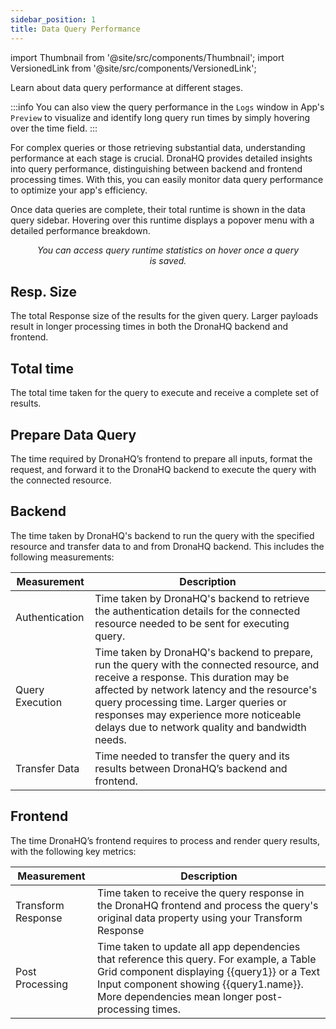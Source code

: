 ```yaml
---
sidebar_position: 1
title: Data Query Performance
---
```


import Thumbnail from '@site/src/components/Thumbnail';
import VersionedLink from '@site/src/components/VersionedLink';

Learn about data query performance at different stages.

:::info
You can also view the query performance in the `Logs` window in App's `Preview` to visualize and identify long query run times by simply hovering over the time field.
:::

For complex queries or those retrieving substantial data, understanding performance at each stage is crucial. DronaHQ provides detailed insights into query performance, distinguishing between backend and frontend processing times. With this, you can easily monitor data query performance to optimize your app's efficiency. 

Once data queries are complete, their total runtime is shown in the data query sidebar. Hovering over this runtime displays a popover menu with a detailed performance breakdown.

<figure>
  <Thumbnail src="/img/building-apps-concepts/query-performance/query-performance.png" alt="Data Query Performance on Save" />
  <figcaption align='center'><i>You can access query runtime statistics on hover once a query is saved.</i></figcaption>
</figure>


## Resp. Size
The total Response size of the results for the given query. Larger payloads result in longer processing times in both the DronaHQ backend and frontend.


## Total time
The total time taken for the query to execute and receive a complete set of results.

## Prepare Data Query
The time required by DronaHQ’s frontend to prepare all inputs, format the request, and forward it to the DronaHQ backend to execute the query with the connected resource.

## Backend
The time taken by DronaHQ's backend to run the query with the specified resource and transfer data to and from DronaHQ backend. This includes the following measurements:

| Measurement |	Description |
|--|--|
| Authentication | Time taken by DronaHQ's backend to retrieve the authentication details for the connected resource needed to be sent for executing query. |
| Query Execution | Time taken by DronaHQ's backend to prepare, run the query with the connected resource, and receive a response. This duration may be affected by network latency and the resource's query processing time. Larger queries or responses may experience more noticeable delays due to network quality and bandwidth needs. |
| Transfer Data | Time needed to transfer the query and its results between DronaHQ’s backend and frontend.|

## Frontend
The time DronaHQ’s frontend requires to process and render query results, with the following key metrics:

| Measurement |	Description |
|--|--|
| Transform Response | Time taken to receive the query response in the DronaHQ frontend and process the query's original data property using your Transform Response |
| Post Processing | Time taken to update all app dependencies that reference this query. For example, a Table Grid component displaying {{query1}} or a Text Input component showing {{query1.name}}. More dependencies mean longer post-processing times. |